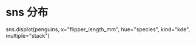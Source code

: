 

# sns 分布


sns.displot(penguins, x="flipper_length_mm", hue="species", kind="kde", multiple="stack")
